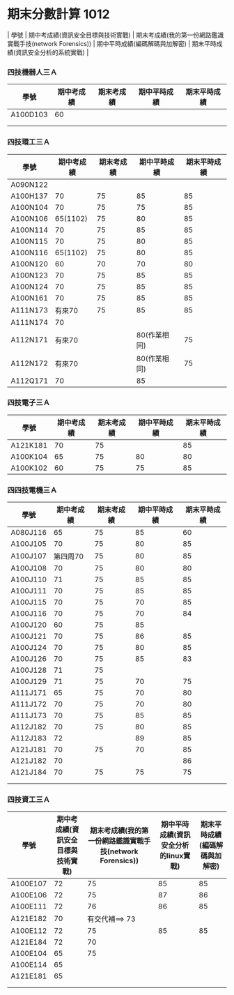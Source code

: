 # 期末分數計算 1012
| 學號 | 期中考成績(資訊安全目標與技術實戰) | 期末考成績(我的第一份網路鑑識實戰手技(network Forensics)) | 期中平時成績(編碼解碼與加解密) | 期末平時成績(資訊安全分析的系統實戰) |

### 四技機器人三Ａ

| 學號 | 期中考成績 | 期末考成績 | 期中平時成績 | 期末平時成績 |
| ---- |  ---- |  ---- |  ---- |  ---- |  
|A100D103 |60||||
| |||||
| |||||
### 四技環工三Ａ
| 學號 | 期中考成績 | 期末考成績 | 期中平時成績 | 期末平時成績 |
| ---- |  ---- |  ---- |  ---- |  ---- |  
|A090N122 |||||
|A100H137 | 70|75|85|85|
|A100N104 | 70|75|75|85|
|A100N106 |65(1102)|75|80|85|
|A100N114 |70|75|85|85|
|A100N115| 70|75|80|85|
|A100N116 |65(1102)|75|80|85|
|A100N120 |60|70|70|80|
|A100N123 | 70|75|85|85|
|A100N124 |70|75|85|85|
|A100N161 |70|75|85|85|
|A111N173   |有來70|75|85|85|
|A111N174 |70||||
|A112N171 |有來70||80(作業相同)|75|
|A112N172 |有來70||80(作業相同)|75|
|A112Q171 |70||85||


### 四技電子三Ａ
| 學號 | 期中考成績 | 期末考成績 | 期中平時成績 | 期末平時成績 |
| ---- |  ---- |  ---- |  ---- |  ---- |  
|A121K181|70|75||85|
|A100K104 |65|75|80|80|
|A100K102 |60|75|75|85|


### 四四技電機三Ａ
| 學號 | 期中考成績 | 期末考成績 | 期中平時成績 | 期末平時成績 |
| ---- |  ---- |  ---- |  ---- |  ---- |  
|A080J116|65|75|85|60|
|A100J105|70|75|80|85|
|A100J107 |第四周70|75|80|85|
|A100J108 |70|75|80|80|
|A100J110 | 71|75|85|85|
|A100J111 |70|75|85|85|
|A100J115 |70|75|70|85|
|A100J116|70|75|70|84|
|A100J120|60|75|85||
|A100J121 |70|75|86|85|
|A100J124|70|75|80|85|
|A100J126 |70|75|85|83|
|A100J128|71|75|||
|A100J129|71|75|70|75|
|A111J171|65|75|70|80|
|A111J172|70|75|70|80|
|A111J173 |70|75|85|85|
|A112J182 |70|75|80|85|
|A112J183 |72||89|85|
|A121J181  |70|75|70|85|
|A121J182|70|||86|
|A121J184 |70|75|75|75|
| |||||
| |||||

### 四技資工三Ａ
| 學號 | 期中考成績(資訊安全目標與技術實戰) | 期末考成績(我的第一份網路鑑識實戰手技(network Forensics)) | 期中平時成績(資訊安全分析的linux實戰) | 期末平時成績(編碼解碼與加解密) |
| ---- |  ---- |  ---- |  ---- |  ---- |  
|A100E107|72|75|85|85|
|A100E106 |72|75|87|86|
|A100E111 |72|76|86|85|
|A121E182 |70|有交代補==> 73|||
|A100E112  |72|75|85|85|
|A121E184 |72|70|||
|A100E104 |65|75|||
|A100E114|65||||
|A121E181|65||||
| |||||
| |||||



